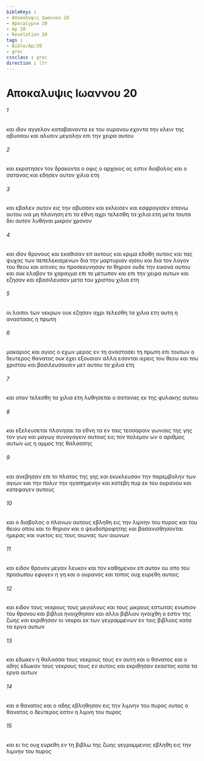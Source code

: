 ```yaml
---
bibleKeys : 
- Αποκαλυψις Ιωαννου 20
- Apocalypse 20
- Ap 20
- Revelation 20
tags : 
- Bible/Ap/20
- grec
cssclass : grec
direction : ltr
---
```


# Αποκαλυψις Ιωαννου 20

###### 1
και ιδον αγγελον καταβαινοντα εκ του ουρανου εχοντα την κλειν της αβυσσου και αλυσιν μεγαλην επι την χειρα αυτου
###### 2
και εκρατησεν τον δρακοντα ο οφις ο αρχαιος ος εστιν διαβολος και ο σατανας και εδησεν αυτον χιλια ετη
###### 3
και εβαλεν αυτον εις την αβυσσον και εκλεισεν και εσφραγισεν επανω αυτου ινα μη πλανηση ετι τα εθνη αχρι τελεσθη τα χιλια ετη μετα ταυτα δει αυτον λυθηναι μικρον χρονον
###### 4
και ιδον θρονους και εκαθισαν επ αυτους και κριμα εδοθη αυτοις και τας ψυχας των πεπελεκισμενων δια την μαρτυριαν ιησου και δια τον λογον του θεου και οιτινες ου προσεκυνησαν το θηριον ουδε την εικονα αυτου και ουκ ελαβον το χαραγμα επι το μετωπον και επι την χειρα αυτων και εζησαν και εβασιλευσαν μετα του χριστου χιλια ετη
###### 5
οι λοιποι των νεκρων ουκ εζησαν αχρι τελεσθη τα χιλια ετη αυτη η αναστασις η πρωτη
###### 6
μακαριος και αγιος ο εχων μερος εν τη αναστασει τη πρωτη επι τουτων ο δευτερος θανατος ουκ εχει εξουσιαν αλλα εσονται ιερεις του θεου και του χριστου και βασιλευσουσιν μετ αυτου τα χιλια ετη
###### 7
και οταν τελεσθη τα χιλια ετη λυθησεται ο σατανας εκ της φυλακης αυτου
###### 8
και εξελευσεται πλανησαι τα εθνη τα εν ταις τεσσαρσιν γωνιαις της γης τον γωγ και μαγωγ συναγαγειν αυτους εις τον πολεμον ων ο αριθμος αυτων ως η αμμος της θαλασσης
###### 9
και ανεβησαν επι το πλατος της γης και εκυκλευσαν την παρεμβολην των αγιων και την πολιν την ηγαπημενην και κατεβη πυρ εκ του ουρανου και κατεφαγεν αυτους
###### 10
και ο διαβολος ο πλανων αυτους εβληθη εις την λιμνην του πυρος και του θειου οπου και το θηριον και ο ψευδοπροφητης και βασανισθησονται ημερας και νυκτος εις τους αιωνας των αιωνων
###### 11
και ειδον θρονον μεγαν λευκον και τον καθημενον επ αυτον ου απο του προσωπου εφυγεν η γη και ο ουρανος και τοπος ουχ ευρεθη αυτοις
###### 12
και ειδον τους νεκρους τους μεγαλους και τους μικρους εστωτας ενωπιον του θρονου και βιβλια ηνοιχθησαν και αλλο βιβλιον ηνοιχθη ο εστιν της ζωης και εκριθησαν οι νεκροι εκ των γεγραμμενων εν τοις βιβλιοις κατα τα εργα αυτων
###### 13
και εδωκεν η θαλασσα τους νεκρους τους εν αυτη και ο θανατος και ο αδης εδωκαν τους νεκρους τους εν αυτοις και εκριθησαν εκαστος κατα τα εργα αυτων
###### 14
και ο θανατος και ο αδης εβληθησαν εις την λιμνην του πυρος ουτος ο θανατος ο δευτερος εστιν η λιμνη του πυρος
###### 15
και ει τις ουχ ευρεθη εν τη βιβλω της ζωης γεγραμμενος εβληθη εις την λιμνην του πυρος
